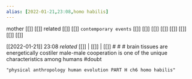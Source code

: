 ```yaml
---
alias: [2022-01-21,23:08,homo habilis]
---
```

 mother [[]] [[]]
 related [[]] [[]]
 `contemporary events` [[]] [[]] [[]] [[]] [[]] [[]] [[]] [[]]

[[2022-01-21]] 23:08 _related_ [[]] | [[]] | [[]] # # #
brain tissues are energetically costiler
male-male cooperation is one of the unique characteristics among humans #doubt 
```query
"physical anthropology human evolution PART H ch6 homo habilis"
```